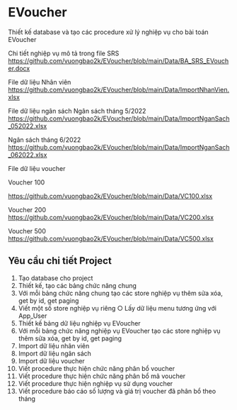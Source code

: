 # EVoucher

Thiết kế database và tạo các procedure xử lý nghiệp vụ cho bài toán EVoucher

Chi tiết nghiệp vụ mô tả trong file SRS
https://github.com/vuongbao2k/EVoucher/blob/main/Data/BA_SRS_EVoucher.docx

File dữ liệu Nhân viên
https://github.com/vuongbao2k/EVoucher/blob/main/Data/ImportNhanVien.xlsx

File dữ liệu ngân sách
Ngân sách tháng 5/2022
https://github.com/vuongbao2k/EVoucher/blob/main/Data/ImportNganSach_052022.xlsx

Ngân sách tháng 6/2022
https://github.com/vuongbao2k/EVoucher/blob/main/Data/ImportNganSach_062022.xlsx

File dữ liệu voucher

Voucher 100

https://github.com/vuongbao2k/EVoucher/blob/main/Data/VC100.xlsx

Voucher 200
https://github.com/vuongbao2k/EVoucher/blob/main/Data/VC200.xlsx

Voucher 500
https://github.com/vuongbao2k/EVoucher/blob/main/Data/VC500.xlsx

## Yêu cầu chi tiết Project

1.	Tạo database cho project
2.	Thiết kế, tạo các bảng chức năng chung
3.	Với mỗi bảng chức năng chung tạo các store nghiệp vụ thêm sửa xóa, get by id, get paging
4.	Viết một số store nghiệp vụ riêng
○	Lấy dữ liệu menu tương ứng với App_User
5.	Thiết kế bảng dữ liệu nghiệp vụ EVoucher
6.	Với mỗi bảng chức năng nghiệp vụ EVoucher tạo các store nghiệp vụ thêm sửa xóa, get by id, get paging
7.	Import dữ liệu nhân viên
8.	Import dữ liệu ngân sách
9.	Import dữ liệu voucher
10.	Viết procedure thực hiện chức năng phân bổ voucher
11.	Viết procedure thực hiện chức năng phân bổ mã voucher
12.	Viết procedure thực hiện nghiệp vụ sử dụng voucher
13.	Viết procedure báo cáo số lượng và giá trị voucher đã phân bổ theo tháng
